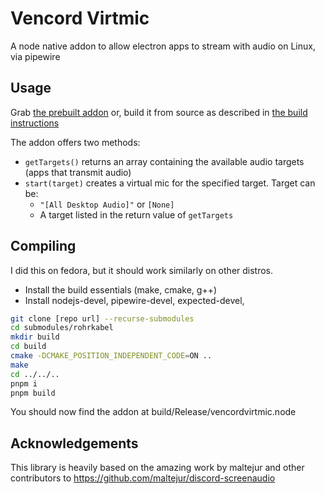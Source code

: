 # Vencord Virtmic

A node native addon to allow electron apps to stream with audio on Linux, via pipewire

## Usage

Grab [the prebuilt addon](prebuilt/) or, build it from source as described in [the build instructions](#Compiling)

The addon offers two methods:

- `getTargets()` returns an array containing the available audio targets (apps that transmit audio)
- `start(target)` creates a virtual mic for the specified target. Target can be:
  - `"[All Desktop Audio]"` or `[None]`
  - A target listed in the return value of `getTargets`

## Compiling

I did this on fedora, but it should work similarly on other distros.

- Install the build essentials (make, cmake, g++)
- Install nodejs-devel, pipewire-devel, expected-devel,

```sh
git clone [repo url] --recurse-submodules
cd submodules/rohrkabel
mkdir build
cd build
cmake -DCMAKE_POSITION_INDEPENDENT_CODE=ON ..
make
cd ../../..
pnpm i
pnpm build
```

You should now find the addon at build/Release/vencordvirtmic.node

## Acknowledgements

This library is heavily based on the amazing work by maltejur and other contributors to https://github.com/maltejur/discord-screenaudio

